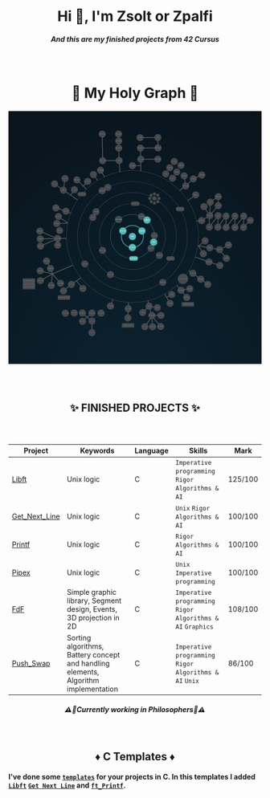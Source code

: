 <h1 align="center">Hi 👋, I'm Zsolt or Zpalfi</h1>
<h5 align="center">And this are my finished projects from 42 Cursus</h5>
<h3>&nbsp;</h3>
<h1 align="center">👾 My Holy Graph 👾</h1>

![Holy Graph](https://github.com/Zsolt42/42_Cursus_zpalfi/blob/main/Addings/holy_graph.png)

<h3>&nbsp;</h3>
<h2 align="center">✨ FINISHED PROJECTS ✨</h2>
<h3>&nbsp;</h3>

| Project        | Keywords                                                                     | Language | Skills                                                         |  Mark    |
| -------------- | ---------------------------------------------------------------------------- | -------- |  -------------------------------------------------------------- | -------- |
| [Libft](https://github.com/Zsolt42/Libft)         | Unix logic                                                           | C        | `Imperative programming` `Rigor` `Algorithms & AI`             | 125/100  |
| [Get_Next_Line](https://github.com/Zsolt42/GNL)   | Unix logic                                                           | C        | `Unix` `Rigor` `Algorithms & AI`                     | 100/100  |
| [Printf](https://github.com/Zsolt42/Printf)         | Unix logic                                                           | C        | `Rigor` `Algorithms & AI`                                   | 100/100  |
| [Pipex](https://github.com/Zsolt42/Pipex)          | Unix logic                                                           | C        | `Unix` `Imperative programming`                          | 100/100  |
| [FdF](https://github.com/Zsolt42/FdF)            | Simple graphic library, Segment design, Events, 3D projection in 2D | C        | `Imperative programming` `Rigor` `Algorithms & AI` `Graphics`  | 108/100  |
| [Push_Swap](https://github.com/Zsolt42/Push_Swap) | Sorting algorithms, Battery concept and handling elements, Algorithm implementation | C        | `Imperative programming` `Rigor` `Algorithms & AI` `Unix`  | 86/100  |

<h5 align="center">⚠️👷Currently working in Philosophers👷⚠️</h5>
 
<h3>&nbsp;</h3>
<h2 align="center">♦️ C Templates ♦️</h2>

#### I've done some [`templates`](https://github.com/Zsolt42/42_Cursus_zpalfi/tree/main/C_Templates) for your projects in C. In this templates I added [`Libft`](https://github.com/Zsolt42/Libft) [`Get Next Line`](https://github.com/Zsolt42/GNL) and [`ft_Printf`](https://github.com/Zsolt42/Printf).
